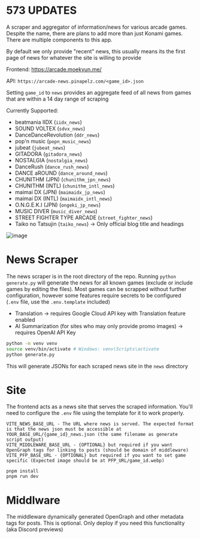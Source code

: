 # 573 UPDATES
A scraper and aggregator of information/news for various arcade games. Despite the name, there are plans to add more than just Konami games. There are multiple components to this app.

By default we only provide "recent" news, this usually means its the first page of news for whatever the site is willing to provide

Frontend: https://arcade.moekyun.me/

API: `https://arcade-news.pinapelz.com/<game_id>.json`

Setting `game_id` to `news` provides an aggregate feed of all news from games that are within a 14 day range of scraping

Currently Supported:
- beatmania IIDX (`iidx_news`)
- SOUND VOLTEX (`sdvx_news`)
- DanceDanceRevolution (`ddr_news`)
- pop'n music (`popn_music_news`)
- jubeat (`jubeat_news`)
- GITADORA (`gitadora_news`)
- NOSTALGIA (`nostalgia_news`)
- DanceRush (`dance_rush_news`)
- DANCE aROUND (`dance_around_news`)
- CHUNITHM (JPN) (`chunithm_jpn_news`)
- CHUNITHM (INTL) (`chunithm_intl_news`)
- maimai DX (JPN) (`maimaidx_jp_news`)
- maimai DX (INTL) (`maimaidx_intl_news`)
- O.N.G.E.K.I (JPN) (`ongeki_jp_news`)
- MUSIC DIVER (`music_diver_news`)
- STREET FIGHTER TYPE ARCADE (`street_fighter_news`)
- Taiko no Tatsujin (`taiko_news`) -> Only official blog title and headings

![image](https://github.com/user-attachments/assets/3fe4691f-610c-487c-84ef-8edfb045c000)

# News Scraper
The news scraper is in the root directory of the repo. Running `python generate.py` will generate the news for all known games (exclude or include games by editing the files). Most games can be scrapped without further configuration, however some features require secrets to be configured (`.env` file, use the `.env.template` included)
- Translation -> requires Google Cloud API key with Translation feature enabled
- AI Summarization (for sites who may only provide promo images) -> requires OpenAI API Key

```bash
python -m venv venv
source venv/bin/activate # Windows: venv\Scripts\activate
python generate.py
```

This will generate JSONs for each scraped news site in the `news` directory

# Site
The frontend acts as a news site that serves the scraped information. You'll need to configure the `.env` file using the template for it to work properly.
```
VITE_NEWS_BASE_URL - The URL where news is served. The expected format is that the news json must be accessible at YOUR_BASE_URL/{game_id}_news.json (the same filename as generate script output)
VITE_MIDDLEWARE_BASE_URL - {OPTIONAL} but required if you want OpenGraph tags for linking to posts (should be domain of middleware)
VITE_PFP_BASE_URL - {OPTIONAL} but required if you want to set game specific (Expected image should be at PFP_URL/game_id.webp)
```

```
pnpm install
pnpm run dev
```

# Middlware
The middleware dynamically generated OpenGraph and other metadata tags for posts. This is optional. Only deploy if you need this functionality (aka Discord previews)
